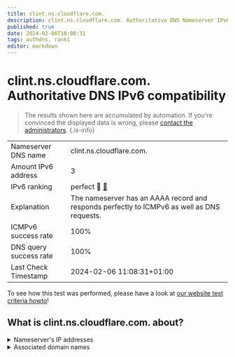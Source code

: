 ```yaml
---
title: clint.ns.cloudflare.com.
description: clint.ns.cloudflare.com. Authoritative DNS Nameserver IPv6 compatibility
published: true
date: 2024-02-06T10:08:31
tags: authdns, rank1
editor: markdown
---
```


# clint.ns.cloudflare.com. Authoritative DNS IPv6 compatibility

> The results shown here are accumulated by automation. If you're convinced the displayed data is wrong, please [contact the administrators](/howto/chat). 
{.is-info}




|   |   |
| - | - |
| Nameserver DNS name | clint.ns.cloudflare.com.
| Amount IPv6 address | 3
| IPv6 ranking | perfect :1st_place_medal: [🔗](/howto/ranking) |
| Explanation | The nameserver has an AAAA record and responds perfectly to ICMPv6 as well as DNS requests. |
| ICMPv6 success rate | 100%|
| DNS query success rate | 100% |
| Last Check Timestamp | 2024-02-06 11:08:31+01:00 |

To see how this test was performed, please have a look at [our website test criteria howto](/howto/testcriteria/authdns)!


## What is clint.ns.cloudflare.com. about?




<details>
<summary>Nameserver's IP addresses</summary>

2a06:98c1:50::ac40:215a

2606:4700:58::adf5:3b5a

2803:f800:50::6ca2:c15a

</details>



<details>
<summary>Associated domain names</summary>

www.crunchyroll.com

</details>
